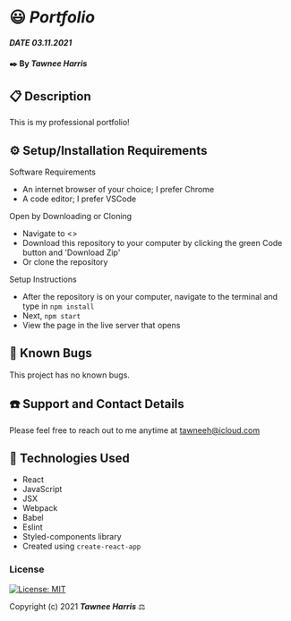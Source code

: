 # 😃 _Portfolio_

#### _DATE 03.11.2021_

#### ✒️ By _**Tawnee Harris**_

## 📋 Description

This is my professional portfolio!

## ⚙️ Setup/Installation Requirements 

Software Requirements
* An internet browser of your choice; I prefer Chrome
* A code editor; I prefer VSCode

Open by Downloading or Cloning
* Navigate to <>
* Download this repository to your computer by clicking the green Code button and 'Download Zip'
* Or clone the repository

Setup Instructions 
* After the repository is on your computer, navigate to the terminal and type in `npm install`
* Next, `npm start`
* View the page in the live server that opens

## 🐜 Known Bugs

This project has no known bugs. 

## ☎️ Support and Contact Details

Please feel free to reach out to me anytime at <tawneeh@icloud.com>

## 💾 Technologies Used

* React
* JavaScript
* JSX
* Webpack
* Babel
* Eslint
* Styled-components library
* Created using `create-react-app`

### License

[![License: MIT](https://img.shields.io/badge/License-MIT-yellow.svg)](https://opensource.org/licenses/MIT)

Copyright (c) 2021 **_Tawnee Harris_** ⚖️